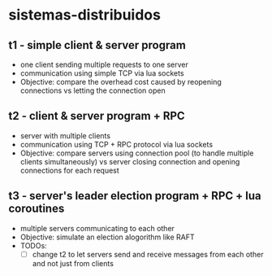 # sistemas-distribuidos
## t1 - simple client &  server program 
- one client sending multiple requests to one server
- communication using simple TCP via lua sockets 
- Objective: compare the overhead cost caused by reopening connections vs letting the connection open 

## t2 - client & server program + RPC 
- server with multiple clients  
- communication using TCP + RPC protocol via lua sockets 
- Objective: compare servers using connection pool (to handle multiple clients simultaneously) vs server closing connection and opening connections for each request

## t3 - server's leader election program + RPC + lua coroutines
- multiple servers communicating to each other
- Objective: simulate an election alogorithm like RAFT 
- TODOs:
  - [ ] change t2 to let servers send and receive messages from each other and not just from clients
